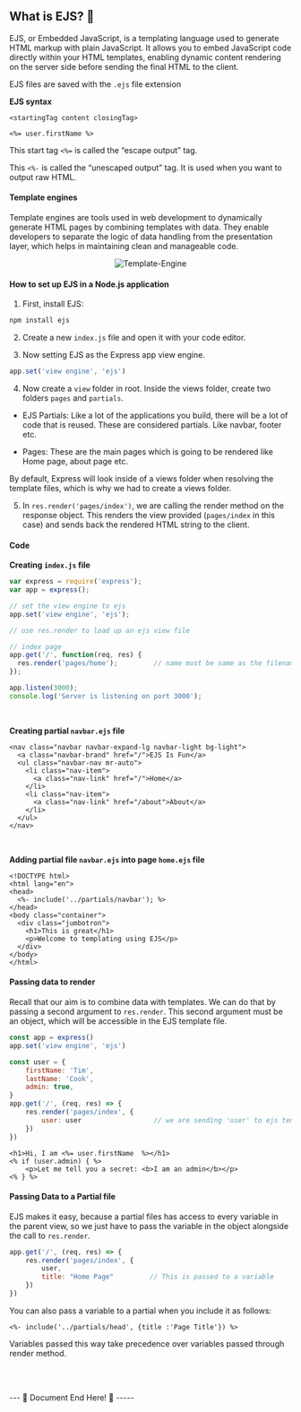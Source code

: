 
## What is EJS? :japanese_ogre:

EJS, or Embedded JavaScript, is a templating language used to generate HTML markup with plain JavaScript. It allows you to embed JavaScript code directly within your HTML templates, enabling dynamic content rendering on the server side before sending the final HTML to the client.

EJS files are saved with the `.ejs` file extension

**EJS syntax**

```ejs
<startingTag content closingTag>

<%= user.firstName %>
```
This start tag `<%=` is called the “escape output” tag.

This `<%-` is called the “unescaped output” tag. It is used when you want to output raw HTML.


#### Template engines

Template engines are tools used in web development to dynamically generate HTML pages by combining templates with data. They enable developers to separate the logic of data handling from the presentation layer, which helps in maintaining clean and manageable code.

<p align="center">
  <img src="../public/Template-Engine.png" alt="Template-Engine"/>
</p>

#### How to set up EJS in a Node.js application

1. First, install EJS:

```js
npm install ejs
```

2. Create a new `index.js` file and open it with your code editor.

3. Now setting EJS as the Express app view engine.

```js
app.set('view engine', 'ejs')
```

4. Now create a `view` folder in root. Inside the views folder, create two folders `pages` and `partials`.

- EJS Partials: Like a lot of the applications you build, there will be a lot of code that is reused. These are considered partials. Like navbar, footer etc.

- Pages: These are the main pages which is going to be rendered like Home page, about page etc.

By default, Express will look inside of a views folder when resolving the template files, which is why we had to create a views folder.

5. In `res.render('pages/index')`, we are calling the render method on the response object. This renders the view provided (`pages/index` in this case) and sends back the rendered HTML string to the client.


#### Code

**Creating `index.js` file**

```js
var express = require('express');
var app = express();

// set the view engine to ejs
app.set('view engine', 'ejs');

// use res.render to load up an ejs view file

// index page
app.get('/', function(req, res) {
  res.render('pages/home');         // name must be same as the filename 
});

app.listen(3000);
console.log('Server is listening on port 3000');
```
<br>

**Creating partial `navbar.ejs` file**

```ejs
<nav class="navbar navbar-expand-lg navbar-light bg-light">
  <a class="navbar-brand" href="/">EJS Is Fun</a>
  <ul class="navbar-nav mr-auto">
    <li class="nav-item">
      <a class="nav-link" href="/">Home</a>
    </li>
    <li class="nav-item">
      <a class="nav-link" href="/about">About</a>
    </li>
  </ul>
</nav>
```
<br>

**Adding partial file `navbar.ejs` into page `home.ejs` file**

```ejs
<!DOCTYPE html>
<html lang="en">
<head>
  <%- include('../partials/navbar'); %>
</head>
<body class="container">
  <div class="jumbotron">
    <h1>This is great</h1>
    <p>Welcome to templating using EJS</p>
  </div>
</body>
</html>
```

#### Passing data to render

Recall that our aim is to combine data with templates. We can do that by passing a second argument to `res.render`. This second argument must be an object, which will be accessible in the EJS template file.

```js
const app = express()
app.set('view engine', 'ejs')

const user = {
    firstName: 'Tim',
    lastName: 'Cook',
    admin: true,
}
app.get('/', (req, res) => {
    res.render('pages/index', {
        user: user                  // we are sending 'user' to ejs template
    })
})
```

```ejs
<h1>Hi, I am <%= user.firstName  %></h1>
<% if (user.admin) { %>
    <p>Let me tell you a secret: <b>I am an admin</b></p>
<% } %>
```


#### Passing Data to a Partial file

EJS makes it easy, because a partial files has access to every variable in the parent view, so we just have to pass the variable in the object alongside the call to `res.render`.

```js
app.get('/', (req, res) => {
    res.render('pages/index', {
        user,
        title: "Home Page"         // This is passed to a variable  
    })
})
```

You can also pass a variable to a partial when you include it as follows:

```ejs
<%- include('../partials/head', {title :'Page Title'}) %>
```

Variables passed this way take precedence over variables passed through render method.


<br>
<br>

--- 📄 Document End Here! 🎉 -----